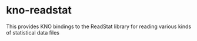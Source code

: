 # kno-readstat
This provides KNO bindings to the ReadStat library for reading various kinds of statistical data files
